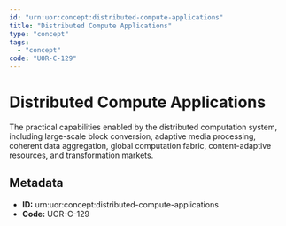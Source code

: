 ```yaml
---
id: "urn:uor:concept:distributed-compute-applications"
title: "Distributed Compute Applications"
type: "concept"
tags:
  - "concept"
code: "UOR-C-129"
---
```


# Distributed Compute Applications

The practical capabilities enabled by the distributed computation system, including large-scale block conversion, adaptive media processing, coherent data aggregation, global computation fabric, content-adaptive resources, and transformation markets.

## Metadata

- **ID:** urn:uor:concept:distributed-compute-applications
- **Code:** UOR-C-129
